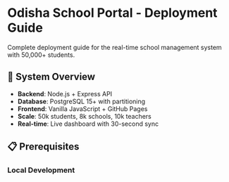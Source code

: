# Odisha School Portal - Deployment Guide

Complete deployment guide for the real-time school management system with 50,000+ students.

## 🎯 System Overview

- **Backend**: Node.js + Express API
- **Database**: PostgreSQL 15+ with partitioning
- **Frontend**: Vanilla JavaScript + GitHub Pages
- **Scale**: 50k students, 8k schools, 10k teachers
- **Real-time**: Live dashboard with 30-second sync

## 📋 Prerequisites

### Local Development
